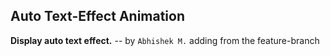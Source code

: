 ## Auto Text-Effect Animation

**Display auto text effect.**
-- by `Abhishek M.` adding from the feature-branch